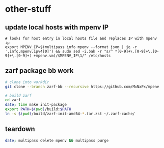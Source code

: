 # other-stuff

## update local hosts with mpenv IP
```
# looks for host entry in local hosts file and replaces IP with mpenv ip
export MPENV_IP=$(multipass info mpenv --format json | jq -r '.info.mpenv.ipv4[0]') && sudo sed -i.bak -r "s/^ *[0-9]+\.[0-9]+\.[0-9]+\.[0-9]+( +mpenv.vm)/$MPENV_IP\1/" /etc/hosts
```

## zarf package bb work
```sh
# clone into workdir
git clone --branch zarf-bb --recursive https://github.com/MxNxPx/mpenv workdir && cd workdir

# build zarf
cd zarf
date; time make init-package
export PATH=$(pwd)/build:$PATH
ln -s $(pwd)/build/zarf-init-amd64-*.tar.zst ~/.zarf-cache/
```

## teardown

```sh
date; multipass delete mpenv && multipass purge
```
